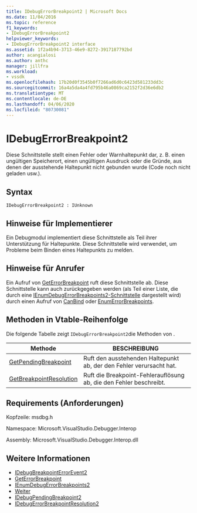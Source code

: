 ```yaml
---
title: IDebugErrorBreakpoint2 | Microsoft Docs
ms.date: 11/04/2016
ms.topic: reference
f1_keywords:
- IDebugErrorBreakpoint2
helpviewer_keywords:
- IDebugErrorBreakpoint2 interface
ms.assetid: 1f2a4b94-3713-46e9-8272-3917187792bd
author: acangialosi
ms.author: anthc
manager: jillfra
ms.workload:
- vssdk
ms.openlocfilehash: 17b20d0f3545b0f7266ad6d0c6423d581233dd3c
ms.sourcegitcommit: 16a4a5da4a4fd795b46a0869ca2152f2d36e6db2
ms.translationtype: MT
ms.contentlocale: de-DE
ms.lasthandoff: 04/06/2020
ms.locfileid: "80730081"
---
```

# <a name="idebugerrorbreakpoint2"></a>IDebugErrorBreakpoint2
Diese Schnittstelle stellt einen Fehler oder Warnhaltepunkt dar, z. B. einen ungültigen Speicherort, einen ungültigen Ausdruck oder die Gründe, aus denen der ausstehende Haltepunkt nicht gebunden wurde (Code noch nicht geladen usw.).

## <a name="syntax"></a>Syntax

```
IDebugErrorBreakpoint2 : IUnknown
```

## <a name="notes-for-implementers"></a>Hinweise für Implementierer
 Ein Debugmodul implementiert diese Schnittstelle als Teil ihrer Unterstützung für Haltepunkte. Diese Schnittstelle wird verwendet, um Probleme beim Binden eines Haltepunkts zu melden.

## <a name="notes-for-callers"></a>Hinweise für Anrufer
 Ein Aufruf von [GetErrorBreakpoint](../../../extensibility/debugger/reference/idebugbreakpointerrorevent2-geterrorbreakpoint.md) ruft diese Schnittstelle ab. Diese Schnittstelle kann auch zurückgegeben werden (als Teil einer Liste, die durch eine [IEnumDebugErrorBreakpoints2-Schnittstelle](../../../extensibility/debugger/reference/ienumdebugerrorbreakpoints2.md) dargestellt wird) durch einen Aufruf von [CanBind](../../../extensibility/debugger/reference/idebugpendingbreakpoint2-canbind.md) oder [EnumErrorBreakpoints](../../../extensibility/debugger/reference/idebugpendingbreakpoint2-enumerrorbreakpoints.md).

## <a name="methods-in-vtable-order"></a>Methoden in Vtable-Reihenfolge
 Die folgende Tabelle zeigt `IDebugErrorBreakpoint2`die Methoden von .

|Methode|BESCHREIBUNG|
|------------|-----------------|
|[GetPendingBreakpoint](../../../extensibility/debugger/reference/idebugerrorbreakpoint2-getpendingbreakpoint.md)|Ruft den ausstehenden Haltepunkt ab, der den Fehler verursacht hat.|
|[GetBreakpointResolution](../../../extensibility/debugger/reference/idebugerrorbreakpoint2-getbreakpointresolution.md)|Ruft die Breakpoint-Fehlerauflösung ab, die den Fehler beschreibt.|

## <a name="requirements"></a>Requirements (Anforderungen)
 Kopfzeile: msdbg.h

 Namespace: Microsoft.VisualStudio.Debugger.Interop

 Assembly: Microsoft.VisualStudio.Debugger.Interop.dll

## <a name="see-also"></a>Weitere Informationen
- [IDebugBreakpointErrorEvent2](../../../extensibility/debugger/reference/idebugbreakpointerrorevent2.md)
- [GetErrorBreakpoint](../../../extensibility/debugger/reference/idebugbreakpointerrorevent2-geterrorbreakpoint.md)
- [IEnumDebugErrorBreakpoints2](../../../extensibility/debugger/reference/ienumdebugerrorbreakpoints2.md)
- [Weiter](../../../extensibility/debugger/reference/ienumdebugerrorbreakpoints2-next.md)
- [IDebugPendingBreakpoint2](../../../extensibility/debugger/reference/idebugpendingbreakpoint2.md)
- [IDebugErrorBreakpointResolution2](../../../extensibility/debugger/reference/idebugerrorbreakpointresolution2.md)
